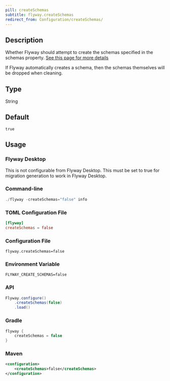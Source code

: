 ```yaml
---
pill: createSchemas
subtitle: flyway.createSchemas
redirect_from: Configuration/createSchemas/
---
```


## Description

Whether Flyway should attempt to create the schemas specified in the schemas property. [See this page for more details](https://documentation.red-gate.com/flyway/flyway-concepts/migrations/flyway-schema-history-table)

If Flyway automatically creates a schema, then the schemas themselves will be dropped when cleaning.

## Type

String

## Default

`true`

## Usage

### Flyway Desktop

This is not configurable from Flyway Desktop.
This must be set to true for migration generation to work in Flyway Desktop.

### Command-line

```powershell
./flyway -createSchemas="false" info
```

### TOML Configuration File

```toml
[flyway]
createSchemas = false
```

### Configuration File

```properties
flyway.createSchemas=false
```

### Environment Variable

```properties
FLYWAY_CREATE_SCHEMAS=false
```

### API

```java
Flyway.configure()
    .createSchemas(false)
    .load()
```

### Gradle

```groovy
flyway {
    createSchemas = false
}
```

### Maven

```xml
<configuration>
    <createSchemas>false</createSchemas>
</configuration>
```
